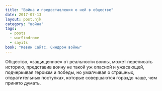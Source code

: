 ```yaml
---
title: "Война и предоставления о ней в обществе"
date: 2017-07-13
layout: post.njk
category: "война"
tags:
  - posts
  - warSindrome
  - sayits
book: "Кевин Сайтс. Синдром войны"
---
```


Общество, «защищенное» от реальности воины, может переписать историю, представив воину не такой уж опасной и ужасающей, подчеркивая героизм и победы, но умалчивая о страшных, отвратительных поступках, которые совершаются гораздо чаще, чем принято думать.
